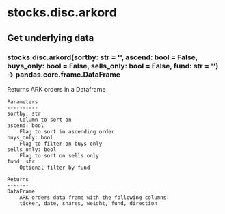 # stocks.disc.arkord

## Get underlying data 
### stocks.disc.arkord(sortby: str = '', ascend: bool = False, buys_only: bool = False, sells_only: bool = False, fund: str = '') -> pandas.core.frame.DataFrame

Returns ARK orders in a Dataframe

    Parameters
    ----------
    sortby: str
        Column to sort on
    ascend: bool
        Flag to sort in ascending order
    buys_only: bool
        Flag to filter on buys only
    sells_only: bool
        Flag to sort on sells only
    fund: str
        Optional filter by fund

    Returns
    -------
    DataFrame
        ARK orders data frame with the following columns:
        ticker, date, shares, weight, fund, direction
